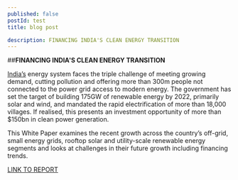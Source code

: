 ```yaml
---
published: false 
postId: test
title: blog post

description: FINANCING INDIA'S CLEAN ENERGY TRANSITION
---
```


##<b>FINANCING INDIA'S CLEAN ENERGY TRANSITION</b>

[India’s](/en/country/india) energy system faces the triple challenge of meeting growing demand, cutting pollution and offering more than 300m people not connected to the power grid access to modern energy. The government has set the target of building 175GW of renewable energy by 2022, primarily solar and wind, and mandated the rapid electrification of more than 18,000 villages. If realised, this presents an investment opportunity of more than $150bn in clean power generation.

This White Paper examines the recent growth across the country’s off-grid, small energy grids, rooftop solar and utility-scale renewable energy segments and looks at challenges in their future growth including financing trends.

[LINK TO REPORT](https://www.bbhub.io/bnef/sites/4/2016/10/BNEF-Financing-Indias-clean-energy-transition.pdf)

